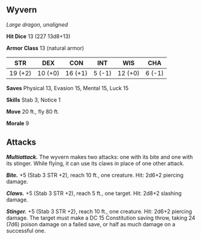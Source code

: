 ## Wyvern

*Large dragon, unaligned*

**Hit Dice** 13 (227 13d8+13)

**Armor Class** 13 (natural armor)

| STR     | DEX     | CON     | INT     | WIS     | CHA     |
|---------|---------|---------|---------|---------|---------|
| 19 (+2) | 10 (+0) | 16 (+1) |  5 (-1) | 12 (+0) |  6 (-1) |

**Saves** Physical 13, Evasion 15, Mental 15, Luck 15

**Skills** Stab 3, Notice 1

**Move** 20 ft., fly 80 ft.

**Morale** 9

## Attacks

***Multiattack.*** The wyvern makes two attacks: one with its bite and one with its stinger. While flying, it can use its claws in place of one other attack.

***Bite.*** +5 (Stab 3 STR +2), reach 10 ft., one creature. Hit: 2d6+2 piercing damage.

***Claws.*** +5 (Stab 3 STR +2), reach 5 ft., one target. Hit: 2d8+2 slashing damage.

***Stinger.*** +5 (Stab 3 STR +2), reach 10 ft., one creature. Hit: 2d6+2 piercing damage. The target must make a DC 15 Constitution saving throw, taking 24 (7d6) poison damage on a failed save, or half as much damage on a successful one.

